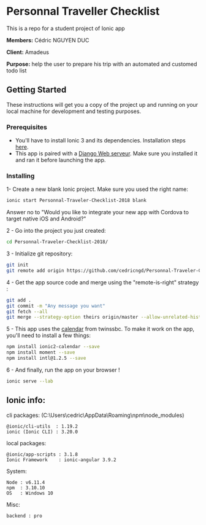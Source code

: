 # Personnal Traveller Checklist

This is a repo for a student project of Ionic app

**Members:** Cédric NGUYEN DUC

**Client:** Amadeus

**Purpose:** help the user to prepare his trip with an automated and customed todo list

## Getting Started

These instructions will get you a copy of the project up and running on your local machine for development and testing purposes.

### Prerequisites

* You'll have to install Ionic 3 and its dependencies. Installation steps [here](https://ionicframework.com/docs/intro/installation/).
* This app is paired with a [Django Web serveur](https://github.com/Silverret/ptc_api_2018). Make sure you installed it and ran it before launching the app.

### Installing

1-  Create a new blank Ionic project. Make sure you used the right name:

```bash
ionic start Personnal-Traveler-Checklist-2018 blank
```
Answer no to "Would you like to integrate your new app with Cordova to target native iOS and Android?"

2 - Go into the project you just created:
```bash
cd Personnal-Traveler-Checklist-2018/
```

3 - Initialize git repository:
```bash
git init
git remote add origin https://github.com/cedricngd/Personnal-Traveler-Checklist-2018
```

4 - Get the app source code and merge using the "remote-is-right" strategy :

```bash
git add . 
git commit -m "Any message you want"
git fetch --all
git merge --strategy-option theirs origin/master --allow-unrelated-histories
```

5 - This app uses the [calendar](https://github.com/twinssbc/Ionic2-Calendar) from twinssbc. To make it work on the app, you'll need to install a few things:
```bash
npm install ionic2-calendar --save
npm install moment --save
npm install intl@1.2.5 --save
```

6 - And finally, run the app on your browser !
```bash
ionic serve --lab
```




## Ionic info:

cli packages: (C:\Users\cedric\AppData\Roaming\npm\node_modules)

    @ionic/cli-utils  : 1.19.2
    ionic (Ionic CLI) : 3.20.0

local packages:

    @ionic/app-scripts : 3.1.8
    Ionic Framework    : ionic-angular 3.9.2

System:

    Node : v6.11.4
    npm  : 3.10.10
    OS   : Windows 10

Misc:

    backend : pro
